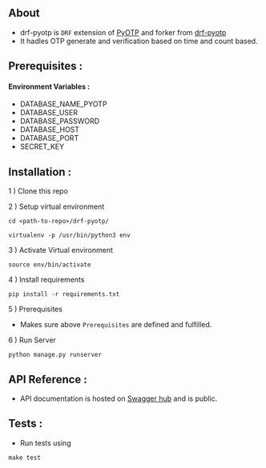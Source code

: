 ## About

- drf-pyotp is `DRF` extension of [PyOTP](https://github.com/pyotp/pyotp) and forker from [drf-pyotp](https://github.com/inforian/drf-pyotp)
- It hadles OTP generate and verification based on time and count based.

## Prerequisites :

#### Environment Variables : 

 - DATABASE_NAME_PYOTP
 - DATABASE_USER
 - DATABASE_PASSWORD
 - DATABASE_HOST
 - DATABASE_PORT
 - SECRET_KEY
 
## Installation :

1 ) Clone this repo

2 ) Setup virtual environment
```
cd <path-to-repo>/drf-pyotp/

virtualenv -p /usr/bin/python3 env

```

3 ) Activate Virtual environment
```
source env/bin/activate
```
4 ) Install requirements

```
pip install -r requirements.txt

```
5 ) Prerequisites
 - Makes sure above `Prerequisites` are defined and fulfilled.

6 ) Run Server 
```
python manage.py runserver
```

## API Reference : 

- API documentation is hosted on [Swagger hub](https://swaggerhub.com/apis/verisadmin/Rest-PyOTP/0.1) 
and is public.

## Tests : 

- Run tests using 
```
make test
```
 
 